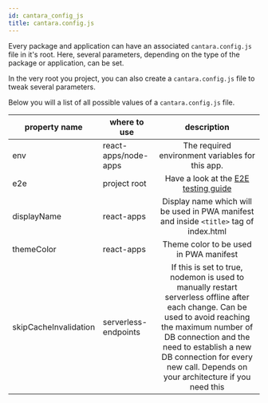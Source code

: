 ```yaml
---
id: cantara_config_js
title: cantara.config.js
---
```


Every package and application can have an associated `cantara.config.js` file in it's root.
Here, several parameters, depending on the type of the package or application, can be set.

In the very root you project, you can also create a `cantara.config.js` file to tweak several parameters.

Below you will a list of all possible values of a `cantara.config.js` file.

| property name         | where to use         |                                                                                                                                     description                                                                                                                                     |
| --------------------- | -------------------- | :---------------------------------------------------------------------------------------------------------------------------------------------------------------------------------------------------------------------------------------------------------------------------------: |
| env                   | react-apps/node-apps |                                                                                                                  The required environment variables for this app.                                                                                                                   |
| e2e                   | project root         |                                                                                                                 Have a look at the [E2E testing guide](e2e_testing)                                                                                                                 |
| displayName           | react-apps           |                                                                                               Display name which will be used in PWA manifest and inside `<title>` tag of index.html                                                                                                |
| themeColor            | react-apps           |                                                                                                                       Theme color to be used in PWA manifest                                                                                                                        |
| skipCacheInvalidation | serverless-endpoints | If this is set to true, nodemon is used to manually restart serverless offline after each change. Can be used to avoid reaching the maximum number of DB connection and the need to establish a new DB connection for every new call. Depends on your architecture if you need this |
